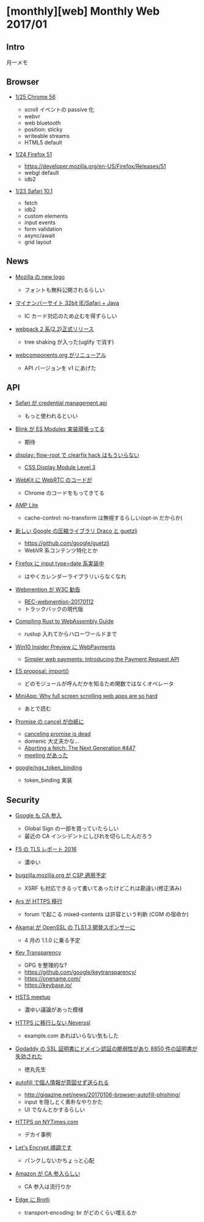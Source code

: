# [monthly][web] Monthly Web 2017/01

## Intro

月一メモ


## Browser

- [1/25 Chrome 56](https://developers.google.com/web/updates/2017/01/nic56)
  - scroll イベントの passive 化
  - webvr
  - web bluetooth
  - position: sticky
  - writeable streams
  - HTML5 default

- [1/24 Firefox 51](https://www.mozilla.org/en-US/firefox/51.0/releasenotes/)
  - https://developer.mozilla.org/en-US/Firefox/Releases/51
  - webgl default
  - idb2

- [1/23 Safari 10.1](https://developer.apple.com/library/prerelease/content/releasenotes/General/WhatsNewInSafari/Articles/Safari_10_1.html)
  - fetch
  - idb2
  - custom elements
  - input events
  - form validation
  - async/await
  - grid layout


## News

- [Mozilla の new logo](https://blog.mozilla.org/opendesign/arrival/)
  - フォントも無料公開されるらしい

- [マイナンバーサイト 32bit IE/Safari + Java](http://internet.watch.impress.co.jp/docs/yajiuma/1039551.html)
  - IC カード対応のため止むを得ずらしい

- [webpack 2 系(2.2)正式リリース](https://medium.com/webpack/webpack-2-2-the-final-release-76c3d43bf144)
  - tree shaking が入った(uglify で消す)

- [webcomponents.org がリニューアル](https://www.webcomponents.org/)
  - API バージョンを v1 にあげた


## API

- [Safari が credential management api](https://lists.webkit.org/pipermail/webkit-dev/2017-January/028684.html)
  - もっと使われるといい

- [Blink が ES Modules 実装頑張ってる](https://docs.google.com/document/d/1vjiWxwhg9D0GNNOYgw3AxMG0iKOC9I3jlID4GTgZsac/edit)
  - 期待

- [display: flow-root で clearfix hack はもういらない](https://rachelandrew.co.uk/archives/2017/01/24/the-end-of-the-clearfix-hack/)
  - [CSS Display Module Level 3](https://drafts.csswg.org/css-display/#valdef-display-flow-root)

- [WebKit に WebRTC のコードが](https://trac.webkit.org/changeset/210942)
  - Chrome のコードをもってきてる

- [AMP Lite](https://developers-jp.googleblog.com/2017/01/google-amp-cache-and-amp-lite.html)
  - cache-control: no-transform は無視するらしい(opt-in だからか)

- [新しい Google の圧縮ライブラリ Draco と guetzli](https://opensource.googleblog.com/2017/01/introducing-draco-compression-for-3d.html)
  - https://github.com/google/guetzli
  - WebVR 系コンテンツ特化とか

- [Firefox に input type=date 系実装中](https://twitter.com/mozhacks/status/821005161602646016)
  - はやくカレンダーライブラリいらなくなれ

- [Webmention が W3C 勧告](https://www.mitsue.co.jp/knowledge/blog/frontend/201701/13_1201.html)
  - [REC-webmention-20170112](https://www.w3.org/TR/2017/REC-webmention-20170112/)
  - トラックバックの現代版

- [Compiling Rust to WebAssembly Guide](https://hackernoon.com/compiling-rust-to-webassembly-guide-411066a69fde)
  - rustup 入れてからハローワールドまで

- [Win10 Insider Preview に WebPayments](https://blogs.windows.com/windowsexperience/2017/01/09/announcing-windows-10-insider-preview-build-15002-pc/)
  - [Simpler web payments: Introducing the Payment Request API](https://blogs.windows.com/msedgedev/2016/12/15/payment-request-api-edge/#QSDAJIzUWKHR6b7s.97)

- [ES proposal: import()](http://www.2ality.com/2017/01/import-operator.html)
  - どのモジュールが呼んだかを知るため関数ではなくオペレータ

- [MiniApp: Why full screen scrolling web apps are so hard](https://docs.google.com/document/d/11kwtjxXelqsIELtHfXDWLWVPrdGJGdy4yvHu-2mGyn4/edit#heading=h.t1ozsjau67fw)
  - あとで読む

- [Promise の cancel が白紙に](https://github.com/tc39/proposal-cancelable-promises/issues/70)
  - [canceling promise is dead](https://medium.com/@benlesh/promise-cancellation-is-dead-long-live-promise-cancellation-c6601f1f5082#.8803mtmd3)
  - domenic 大丈夫かな...
  - [Aborting a fetch: The Next Generation #447](https://github.com/whatwg/fetch/issues/447)
  - [meeting があった](https://github.com/whatwg/fetch/issues/455)

- [google/ngx_token_binding](https://github.com/google/ngx_token_binding)
  - token_binding 実装


## Security

- [Google も CA 参入](https://security.googleblog.com/2017/01/the-foundation-of-more-secure-web.html)
  - Global Sign の一部を買っていたらしい
  - 最近の CA インシデントにしびれを切らしたんだろう

- [F5 の TLS レポート 2016](https://f5.com/Portals/1/PDF/labs/R065%20-%20REPORT%20-%20The%202016%20TLS%20Telemetry%20Report.pdf)
  - 濃ゆい

- [bugzilla.mozilla.org が CSP 適用予定](https://emceeaich.dreamwidth.org/201211.html)
  - XSRF も対応できるって書いてあったけどこれは勘違い(修正済み)

- [Ars が HTTPS 移行](https://arstechnica.com/information-technology/2017/01/ars-announces-https-by-default-finally/)
  - forum で起こる mixed-contents は許容という判断 (CGM の宿命か)

- [Akamai が OpenSSL の TLS1.3 開発スポンサーに](https://blogs.akamai.com/2017/01/tls-13-ftw.html)
  - 4 月の 1.1.0 に乗る予定

- [Key Transparency](https://developers-jp.googleblog.com/2017/01/security-through-transparency.html?m=1)
  - GPG を整理的な?
  - https://github.com/google/keytransparency/
  - https://onename.com/
  - https://keybase.io/

- [HSTS meetup](https://docs.google.com/document/d/1d21wtTCQ-a6vN7yDwyhLkuBpgmLoJCKMI7aRrXNBIbI/edit)
  - 濃ゆい議論があった模様

- [HTTPS に移行しない Neverssl](http://neverssl.com/)
  - example.com あればいらない気もした

- [Godaddy の SSL 証明書にドメイン認証の脆弱性があり 8850 件の証明書が失効された](http://blog.tokumaru.org/2017/01/godaddyssl8850.html?m=1)
  - 徳丸先生

- [autofill で個人情報が意図せず送られる](https://gist.github.com/mala/a53e3f8a0c793a5c7bef2215dd951879)
  - http://gigazine.net/news/20170106-browser-autofill-phishing/
  - input を隠しとく素朴なやりかた
  - UI でなんとかするらしい

- [HTTPS on NYTimes.com](https://open.blogs.nytimes.com/2017/01/10/https-on-nytimes-com/)
  - デカイ事例

- [Let's Encrypt 順調です](https://letsencrypt.org//2017/01/06/le-2016-in-review.html)
  - パンクしないかちょっと心配

- [Amazon が CA 参入らしい](https://www.amazontrust.com/)
  - CA 参入は流行りか

- [Edge に Brotli](https://blogs.windows.com/msedgedev/2016/12/20/introducing-brotli-compression/)
  - transport-encoding: br がどのくらい増えるか